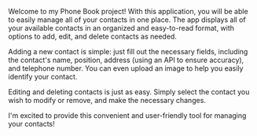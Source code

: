 Welcome to my Phone Book project! With this application, you will be able to easily manage all of your contacts in one place. The app displays all of your available contacts in an organized and easy-to-read format, with options to add, edit, and delete contacts as needed.

Adding a new contact is simple: just fill out the necessary fields, including the contact's name, position, address (using an API to ensure accuracy), and telephone number. You can even upload an image to help you easily identify your contact.

Editing and deleting contacts is just as easy. Simply select the contact you wish to modify or remove, and make the necessary changes.

I'm excited to provide this convenient and user-friendly tool for managing your contacts!
